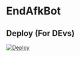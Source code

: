 # EndAfkBot

## Deploy (For DEvs)

[![Deploy](https://www.herokucdn.com/deploy/button.svg)](https://heroku.com/deploy?template=https://github.com/theend-alpha/HANY)
